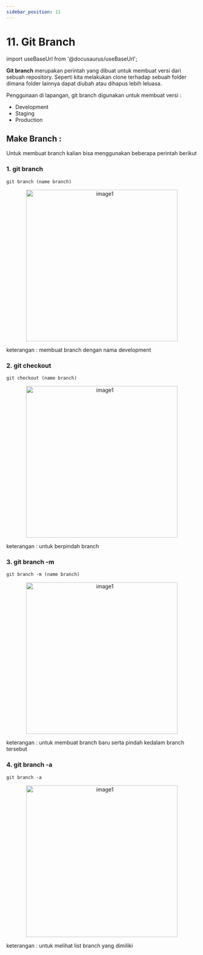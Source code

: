 ```yaml
---
sidebar_position: 11
---
```


# 11. Git Branch

import useBaseUrl from '@docusaurus/useBaseUrl';

**Git branch** merupakan perintah yang dibuat untuk membuat versi dari sebuah repository. Seperti kita melakukan clone terhadap sebuah folder dimana folder lainnya dapat diubah atau dihapus lebih leluasa.

Penggunaan di lapangan, git branch digunakan untuk membuat versi :
- Development
- Staging
- Production

## Make Branch :
Untuk membuat branch kalian bisa menggunakan beberapa perintah berikut

### 1. git branch 

```shell
git branch (name branch)
```

<center>
<img alt="image1" src={useBaseUrl('img/docs/git26.png')} height="400px"/>
</center>

keterangan : membuat branch dengan nama development
### 2. git checkout

```shell
git checkout (name branch)
```

<center>
<img alt="image1" src={useBaseUrl('img/docs/git27.png')} height="400px"/>
</center>

keterangan : untuk berpindah branch
### 3. git branch -m

```shell
git branch -m (name branch)
```

<center>
<img alt="image1" src={useBaseUrl('img/docs/git28.png')} height="400px"/>
</center>

keterangan : untuk membuat branch baru serta pindah kedalam branch tersebut
### 4. git branch -a

```shell
git branch -a
```

<center>
<img alt="image1" src={useBaseUrl('img/docs/git29.png')} height="400px"/>
</center>

keterangan : untuk melihat list branch yang dimiliki